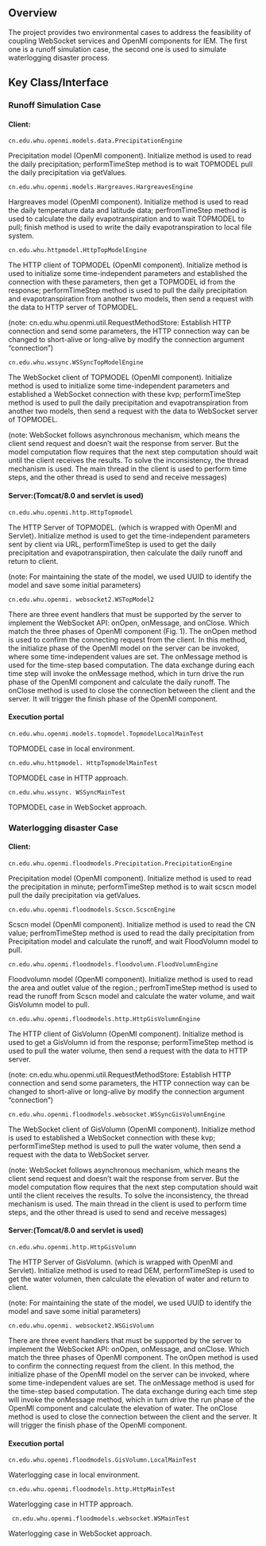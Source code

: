 ## Overview

The project provides two environmental cases to address the feasibility of coupling WebSocket services and OpenMI components for IEM. The first one is a runoff simulation case, the second one is used to simulate waterlogging disaster process.

## Key Class/Interface

### Runoff Simulation Case
#### Client:
    cn.edu.whu.openmi.models.data.PrecipitationEngine
Precipitation model (OpenMI component). Initialize method is used to read the daily precipitation; performTimeStep method is to wait TOPMODEL pull the daily precipitation via getValues.

    cn.edu.whu.openmi.models.Hargreaves.HargreavesEngine
Hargreaves model (OpenMI component). Initialize method is used to read the daily temperature data and latitude data; perfromTimeStep method is used to calculate the daily evapotranspiration and to wait TOPMODEL to pull; finish method is used to write the daily evapotranspiration to local file system.

    cn.edu.whu.httpmodel.HttpTopModelEngine
The HTTP client of TOPMODEL (OpenMI component). Initialize method is used to initialize some time-independent parameters and established the connection with these parameters, then get a TOPMODEL id from the response; performTimeStep method is used to pull the daily precipitation and evapotranspiration from another two models, then send a request with the data to HTTP server of TOPMODEL.

(note: cn.edu.whu.openmi.util.RequestMethodStore: Establish HTTP connection and send some parameters, the HTTP connection way can be changed to short-alive or long-alive by modify the connection argument “connection”)

    cn.edu.whu.wssync.WSSyncTopModelEngine
The WebSocket client of TOPMODEL (OpenMI component). Initialize method is used to initialize some time-independent parameters and established a WebSocket connection with these kvp; performTimeStep method is used to pull the daily precipitation and evapotranspiration from another two models, then send a request with the data to WebSocket server of TOPMODEL. 

(note: WebSocket follows asynchronous mechanism, which means the client send request and doesn’t wait the response from server. But the model computation flow requires that the next step computation should wait until the client receives the results. To solve the inconsistency, the thread mechanism is used. The main thread in the client is used to perform time steps, and the other thread is used to send and receive messages)


#### Server:(Tomcat/8.0 and servlet is used)
    cn.edu.whu.openmi.http.HttpTopmodel
The HTTP Server of TOPMODEL. (which is wrapped with OpenMI and Servlet). Initialize method is used to get the time-independent parameters sent by client via URL, performTimeStep is used to get the daily precipitation and evapotranspiration, then calculate the daily runoff and return to client. 

(note: For maintaining the state of the model, we used UUID to identify the model and save some initial parameters)

    cn.edu.whu.openmi. websocket2.WSTopModel2   
There are three event handlers that must be supported by the server to implement the WebSocket API: onOpen, onMessage, and onClose. Which match the three phases of OpenMI component (Fig. 1). The onOpen method is used to confirm the connecting request from the client. In this method, the initialize phase of the OpenMI model on the server can be invoked, where some time-independent values are set. The onMessage method is used for the time-step based computation. The data exchange during each time step will invoke the onMessage method, which in turn drive the run phase of the OpenMI component and calculate the daily runoff. The onClose method is used to close the connection between the client and the server. It will trigger the finish phase of the OpenMI component.

#### Execution portal 
    cn.edu.whu.openmi.models.topmodel.TopmodelLocalMainTest
TOPMODEL case in local environment.
    
    cn.edu.whu.httpmodel. HttpTopmodelMainTest
TOPMODEL case in HTTP approach.

    cn.edu.whu.wssync. WSSyncMainTest
TOPMODEL case in WebSocket approach.

### Waterlogging disaster Case
#### Client:
    cn.edu.whu.openmi.floodmodels.Precipitation.PrecipitationEngine
Precipitation model (OpenMI component). Initialize method is used to read the precipitation in minute; performTimeStep method is to wait scscn model pull the daily precipitation via getValues.

    cn.edu.whu.openmi.floodmodels.Scscn.ScscnEngine
Scscn model (OpenMI component). Initialize method is used to read the CN value; perfromTimeStep method is used to read the daily precipitation from Precipitation model and calculate the runoff, and wait FloodVolumn model to pull.

    cn.edu.whu.openmi.floodmodels.floodvolumn.FloodVolumnEngine
Floodvolumn model (OpenMI component). Initialize method is used to read the area and outlet value of the region.; perfromTimeStep method is used to read the runoff from Scscn model and calculate the water volume, and wait GisVolumn model to pull.

    cn.edu.whu.openmi.floodmodels.http.HttpGisVolumnEngine
The HTTP client of GisVolumn (OpenMI component). Initialize method is used to get a GisVolumn id from the response; performTimeStep method is used to pull the water volume, then send a request with the data to HTTP server.

(note: cn.edu.whu.openmi.util.RequestMethodStore: Establish HTTP connection and send some parameters, the HTTP connection way can be changed to short-alive or long-alive by modify the connection argument “connection”)

    cn.edu.whu.openmi.floodmodels.websocket.WSSyncGisVolumnEngine
The WebSocket client of  GisVolumn (OpenMI component). Initialize method is used to established a WebSocket connection with these kvp; performTimeStep method is used to pull the water volume, then send a request with the data to WebSocket server. 

(note: WebSocket follows asynchronous mechanism, which means the client send request and doesn’t wait the response from server. But the model computation flow requires that the next step computation should wait until the client receives the results. To solve the inconsistency, the thread mechanism is used. The main thread in the client is used to perform time steps, and the other thread is used to send and receive messages)


#### Server:(Tomcat/8.0 and servlet is used)
    cn.edu.whu.openmi.http.HttpGisVolumn
The HTTP Server of GisVolumn. (which is wrapped with OpenMI and Servlet). Initialize method is used to read DEM, performTimeStep is used to get the water volumen, then calculate the elevation of water and return to client. 

(note: For maintaining the state of the model, we used UUID to identify the model and save some initial parameters)

    cn.edu.whu.openmi. websocket2.WSGisVolumn
There are three event handlers that must be supported by the server to implement the WebSocket API: onOpen, onMessage, and onClose. Which match the three phases of OpenMI component. The onOpen method is used to confirm the connecting request from the client. In this method, the initialize phase of the OpenMI model on the server can be invoked, where some time-independent values are set. The onMessage method is used for the time-step based computation. The data exchange during each time step will invoke the onMessage method, which in turn drive the run phase of the OpenMI component and calculate the elevation of water. The onClose method is used to close the connection between the client and the server. It will trigger the finish phase of the OpenMI component.

#### Execution portal 
    cn.edu.whu.openmi.floodmodels.GisVolumn.LocalMainTest
Waterlogging case in local environment.
    
    cn.edu.whu.openmi.floodmodels.http.HttpMainTest
Waterlogging case in HTTP approach.

     cn.edu.whu.openmi.floodmodels.websocket.WSMainTest
Waterlogging case in WebSocket approach.

